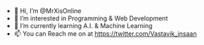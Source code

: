 - 👋 Hi, I’m @MrXisOnline
- 👀 I’m interested in Programming & Web Development
- 🌱 I’m currently learning A.I. & Machine Learning
- 📫 You can Reach me on at https://twitter.com/Vastavik_insaan

<!---
MrXisOnline/MrXisOnline is a ✨ special ✨ repository because its `README.md` (this file) appears on your GitHub profile.
You can click the Preview link to take a look at your changes.
--->
